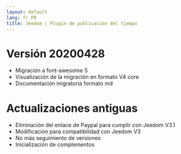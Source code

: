 ```yaml
---
layout: default
lang: fr_FR
title: Jeedom | Plugin de publicación del tiempo
---
```


# Versión 20200428
- Migración a font-awesome 5
- Visualización de la migración en formato V4 core
- Documentación migratoria formato md

# Actualizaciones antiguas
- Eliminación del enlace de Paypal para cumplir con Jeedom V3.1
- Modificación para compatibilidad con Jeedom V3
- No más seguimiento de versiones
- Inicialización de complementos